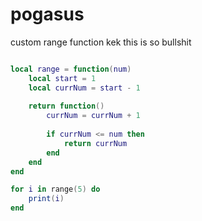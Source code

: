 # pogasus
custom range function kek this is so bullshit 

```lua

local range = function(num)
	local start = 1
	local currNum = start - 1
	
	return function()
		currNum = currNum + 1
		
		if currNum <= num then
			return currNum
		end
	end
end

for i in range(5) do
	print(i)
end
```
